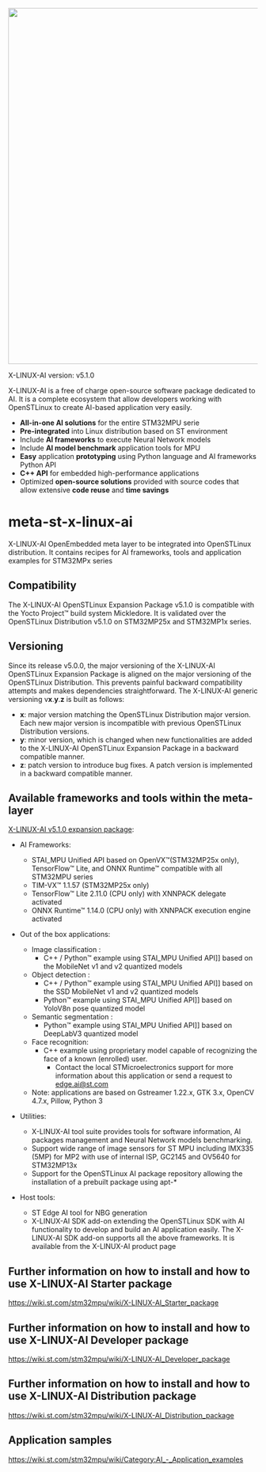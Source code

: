 <p align="center">
    <img width="720" src="https://raw.githubusercontent.com/STMicroelectronics/meta-st-stm32mpu-ai/master/x-linux-ai-logo.png">
</p>

X-LINUX-AI version: v5.1.0

X-LINUX-AI is a free of charge open-source software package dedicated to AI.
It is a complete ecosystem that allow developers working with OpenSTLinux to create AI-based application very easily.
* **All-in-one AI solutions** for the entire STM32MPU serie
* **Pre-integrated** into Linux distribution based on ST environment
* Include **AI frameworks** to execute Neural Network models
* Include **AI model benchmark** application tools for MPU
* **Easy** application **prototyping** using Python language and AI frameworks Python API
* **C++ API** for embedded high-performance applications
* Optimized **open-source solutions** provided with source codes that allow extensive **code reuse** and **time savings**

# meta-st-x-linux-ai
X-LINUX-AI OpenEmbedded meta layer to be integrated into OpenSTLinux distribution.
It contains recipes for AI frameworks, tools and application examples for STM32MPx series

## Compatibility
The X-LINUX-AI OpenSTLinux Expansion Package v5.1.0 is compatible with the Yocto Project™ build system Mickledore.
It is validated over the OpenSTLinux Distribution v5.1.0 on STM32MP25x and STM32MP1x series.

## Versioning
Since its release v5.0.0, the major versioning of the X-LINUX-AI OpenSTLinux Expansion Package is aligned on the major versioning of the OpenSTLinux Distribution. This prevents painful backward compatibility attempts and makes dependencies straightforward.
The X-LINUX-AI generic versioning v**x**.**y**.**z** is built as follows:
* **x**: major version matching the OpenSTLinux Distribution major version. Each new major version is incompatible with previous OpenSTLinux Distribution versions.
* **y**: minor version, which is changed when new functionalities are added to the X-LINUX-AI OpenSTLinux Expansion Package in a backward compatible manner.
* **z**: patch version to introduce bug fixes. A patch version is implemented in a backward compatible manner.

## Available frameworks and tools within the meta-layer
[X-LINUX-AI v5.1.0 expansion package](https://wiki.st.com/stm32mpu/wiki/Category:X-LINUX-AI_expansion_package):
* AI Frameworks:
  * STAI_MPU Unified API based on OpenVX™(STM32MP25x only), TensorFlow™ Lite, and ONNX Runtime™ compatible with all STM32MPU series
  * TIM-VX™ 1.1.57 (STM32MP25x only)
  * TensorFlow™ Lite 2.11.0 (CPU only) with XNNPACK delegate activated
  * ONNX Runtime™ 1.14.0 (CPU only) with XNNPACK execution engine activated

* Out of the box applications:
  * Image classification :
    * C++ / Python™ example using STAI_MPU Unified API]] based on the MobileNet v1 and v2 quantized models
  * Object detection :
    * C++ / Python™ example using STAI_MPU Unified API]] based on the SSD MobileNet v1 and v2 quantized models
    * Python™ example using STAI_MPU Unified API]] based on YoloV8n pose quantized model
  * Semantic segmentation :
    * Python™ example using STAI_MPU Unified API]] based on DeepLabV3 quantized model
  * Face recognition:
    * C++ example using proprietary model capable of recognizing the face of a known (enrolled) user.
      * Contact the local STMicroelectronics support for more information about this application or send a request to edge.ai@st.com
  * Note: applications are based on Gstreamer 1.22.x, GTK 3.x, OpenCV 4.7.x, Pillow, Python 3

* Utilities:
  * X-LINUX-AI tool suite provides tools for software information, AI packages management and Neural Network models benchmarking.
  * Support wide range of image sensors for ST MPU including IMX335 (5MP) for MP2 with use of internal ISP, GC2145 and OV5640 for STM32MP13x
  * Support for the OpenSTLinux AI package repository allowing the installation of a prebuilt package using apt-*

* Host tools:
  * ST Edge AI tool for NBG generation
  * X-LINUX-AI SDK add-on extending the OpenSTLinux SDK with AI functionality to develop and build an AI application easily. The X-LINUX-AI SDK add-on supports all the above frameworks. It is available from the X-LINUX-AI product page

## Further information on how to install and how to use X-LINUX-AI Starter package
<https://wiki.st.com/stm32mpu/wiki/X-LINUX-AI_Starter_package>

## Further information on how to install and how to use X-LINUX-AI Developer package
<https://wiki.st.com/stm32mpu/wiki/X-LINUX-AI_Developer_package>

## Further information on how to install and how to use X-LINUX-AI Distribution package
<https://wiki.st.com/stm32mpu/wiki/X-LINUX-AI_Distribution_package>

## Application samples
<https://wiki.st.com/stm32mpu/wiki/Category:AI_-_Application_examples>
